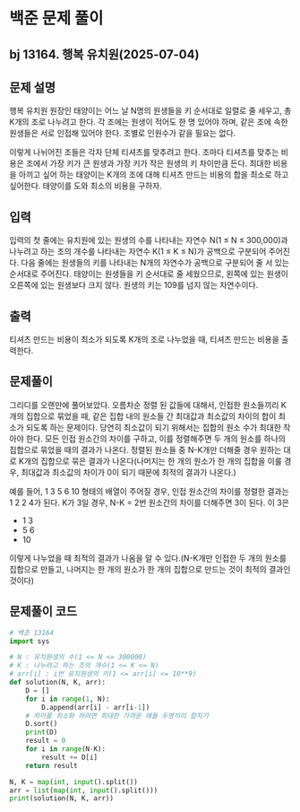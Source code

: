 # 백준 문제 풀이

## bj 13164. 행복 유치원(2025-07-04)

## 문제 설명

행복 유치원 원장인 태양이는 어느 날 N명의 원생들을 키 순서대로 일렬로 줄 세우고, 총 K개의 조로 나누려고 한다. 각 조에는 원생이 적어도 한 명 있어야 하며, 같은 조에 속한 원생들은 서로 인접해 있어야 한다. 조별로 인원수가 같을 필요는 없다.

이렇게 나뉘어진 조들은 각자 단체 티셔츠를 맞추려고 한다. 조마다 티셔츠를 맞추는 비용은 조에서 가장 키가 큰 원생과 가장 키가 작은 원생의 키 차이만큼 든다. 최대한 비용을 아끼고 싶어 하는 태양이는 K개의 조에 대해 티셔츠 만드는 비용의 합을 최소로 하고 싶어한다. 태양이를 도와 최소의 비용을 구하자.

## 입력

입력의 첫 줄에는 유치원에 있는 원생의 수를 나타내는 자연수 N(1 ≤ N ≤ 300,000)과 나누려고 하는 조의 개수를 나타내는 자연수 K(1 ≤ K ≤ N)가 공백으로 구분되어 주어진다. 다음 줄에는 원생들의 키를 나타내는 N개의 자연수가 공백으로 구분되어 줄 서 있는 순서대로 주어진다. 태양이는 원생들을 키 순서대로 줄 세웠으므로, 왼쪽에 있는 원생이 오른쪽에 있는 원생보다 크지 않다. 원생의 키는 109를 넘지 않는 자연수이다.

## 출력

티셔츠 만드는 비용이 최소가 되도록 K개의 조로 나누었을 때, 티셔츠 만드는 비용을 출력한다.

## 문제풀이

그리디를 오랜만에 풀어보았다. 오름차순 정렬 된 값들에 대해서, 인접한 원소들끼리 K개의 집합으로 묶었을 때, 같은 집합 내의 원소들 간 최대값과 최소값의 차이의 합이 최소가 되도록 하는 문제이다. 당연히 최소값이 되기 위해서는 집합의 원소 수가 최대한 작아야 한다. 모든 인접 원소간의 차이를 구하고, 이를 정렬해주면 두 개의 원소를 하나의 집합으로 묶었을 때의 결과가 나온다. 정렬된 원소들 중 N-K개만 더해줄 경우 원하는 대로 K개의 집합으로 묶은 결과가 나온다(나머지는 한 개의 원소가 한 개의 집합을 이룰 경우, 최대값과 최소값의 차이가 0이 되기 때문에 최적의 결과가 나온다.)

예를 들어, 1 3 5 6 10 형태의 배열이 주어질 경우, 인접 원소간의 차이를 정렬한 결과는 1 2 2 4가 된다. K가 3일 경우, N-K = 2번 원소간의 차이를 더해주면 3이 된다. 이 3은

- 1 3
- 5 6
- 10

이렇게 나누었을 때 최적의 결과가 나옴을 알 수 있다.(N-K개만 인접한 두 개의 원소를 집합으로 만들고, 나머지는 한 개의 원소가 한 개의 집합으로 만드는 것이 최적의 결과인 것이다)

## 문제풀이 코드

```python
# 백준 13164
import sys

# N : 유치원생의 수(1 <= N <= 300000)
# K : 나누려고 하는 조의 개수(1 <= K <= N)
# arr[i] : i번 유치원생의 키(1 <= arr[i] <= 10**9)
def solution(N, K, arr):
    D = []
    for i in range(1, N):
        D.append(arr[i] - arr[i-1])
    # 차이를 최소화 하려면 최대한 가까운 애들 두명끼리 합치기
    D.sort()
    print(D)
    result = 0
    for i in range(N-K):
        result += D[i]
    return result

N, K = map(int, input().split())
arr = list(map(int, input().split()))
print(solution(N, K, arr))
```

```java


```
